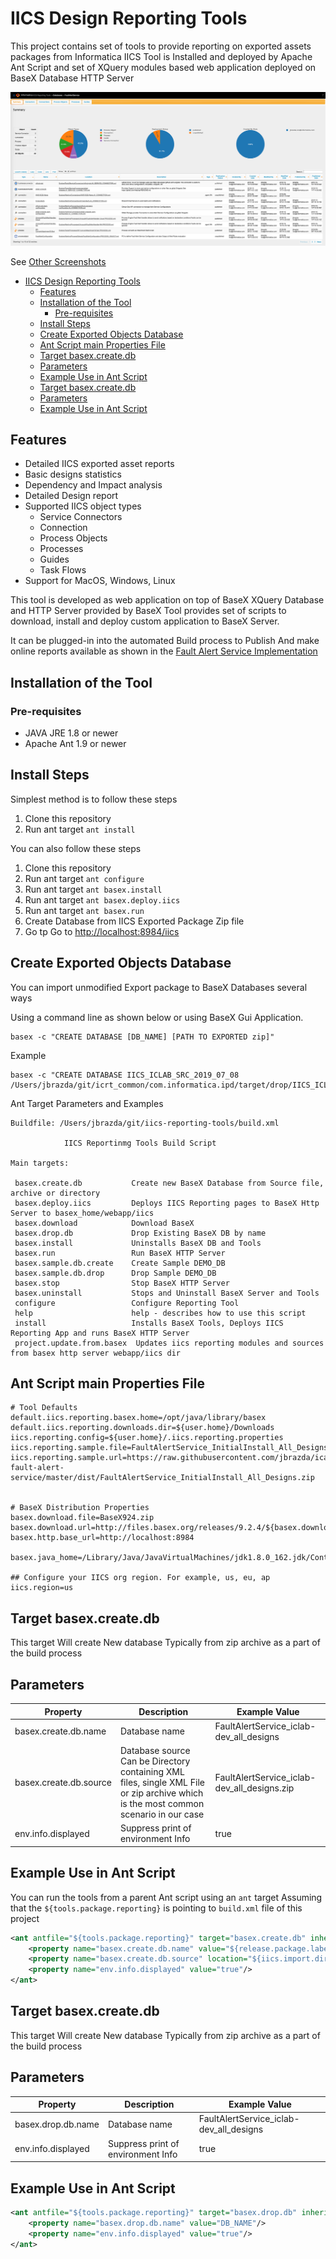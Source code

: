 # IICS Design Reporting Tools

This project contains set of tools to provide reporting on exported assets packages from Informatica IICS
Tool  is Installed and deployed by Apache Ant Script and set of XQuery modules based web application deployed on BaseX Database HTTP Server

![Designs Report](doc/images/IICS_Designs_Report.png "Designs Report")

See [Other Screenshots](doc/screenshots.md)

<!-- TOC -->

- [IICS Design Reporting Tools](#iics-design-reporting-tools)
  - [Features](#features)
  - [Installation of the Tool](#installation-of-the-tool)
    - [Pre-requisites](#pre-requisites)
  - [Install Steps](#install-steps)
  - [Create Exported Objects Database](#create-exported-objects-database)
  - [Ant Script main Properties File](#ant-script-main-properties-file)
  - [Target basex.create.db](#target-basexcreatedb)
  - [Parameters](#parameters)
  - [Example Use in Ant Script](#example-use-in-ant-script)
  - [Target basex.create.db](#target-basexcreatedb-1)
  - [Parameters](#parameters-1)
  - [Example Use in Ant Script](#example-use-in-ant-script-1)

<!-- /TOC -->

## Features

- Detailed IICS exported asset reports
- Basic designs statistics
- Dependency and Impact analysis
- Detailed Design report
- Supported IICS object types
    - Service Connectors
    - Connection
    - Process Objects
    - Processes
    - Guides
    - Task Flows
- Support for MacOS, Windows, Linux

This tool is developed as web application on top of BaseX XQuery Database and HTTP Server provided by BaseX
Tool provides set of scripts to download, install and deploy custom application to BaseX Server.

It can be plugged-in into the automated Build process to Publish And  make online reports available as shown in the
[Fault Alert Service Implementation](https://github.com/jbrazda/icai-fault-alert-service)

## Installation of the Tool

### Pre-requisites

- JAVA JRE 1.8 or newer
- Apache Ant 1.9 or newer

## Install Steps

Simplest method is to follow these steps

1. Clone this repository
2. Run ant target `ant install`

You can also follow  these steps

1. Clone this repository
2. Run ant target `ant configure`
3. Run ant target `ant basex.install`
4. Run ant target `ant basex.deploy.iics`
5. Run ant target `ant basex.run`
6. Create Database from IICS Exported Package Zip file
7. Go tp Go to [http://localhost:8984/iics](http://localhost:8984/iics)

## Create Exported Objects Database

You can import unmodified  Export package to BaseX Databases  several ways

Using a command line as shown below or using BaseX Gui Application.

```shell
basex -c "CREATE DATABASE [DB_NAME] [PATH TO EXPORTED zip]"
```

Example

```shell
basex -c "CREATE DATABASE IICS_ICLAB_SRC_2019_07_08 /Users/jbrazda/git/icrt_common/com.informatica.ipd/target/drop/IICS_ICLAB_SRC_2019_07_08.zip"
```

Ant Target Parameters and Examples

```text
Buildfile: /Users/jbrazda/git/iics-reporting-tools/build.xml

            IICS Reportinmg Tools Build Script

Main targets:

 basex.create.db           Create new BaseX Database from Source file, archive or directory
 basex.deploy.iics         Deploys IICS Reporting pages to BaseX Http Server to basex_home/webapp/iics
 basex.download            Download BaseX
 basex.drop.db             Drop Existing BaseX DB by name
 basex.install             Uninstalls BaseX DB and Tools
 basex.run                 Run BaseX HTTP Server
 basex.sample.db.create    Create Sample DEMO_DB
 basex.sample.db.drop      Drop Sample DEMO_DB
 basex.stop                Stop BaseX HTTP Server
 basex.uninstall           Stops and Uninstall BaseX Server and Tools
 configure                 Configure Reporting Tool
 help                      help - describes how to use this script
 install                   Installs BaseX Tools, Deploys IICS Reporting App and runs BaseX HTTP Server
 project.update.from.basex  Updates iics reporting modules and sources from basex http server webapp/iics dir
```

## Ant Script main Properties File

```properties
# Tool Defaults
default.iics.reporting.basex.home=/opt/java/library/basex
default.iics.reporting.downloads.dir=${user.home}/Downloads
iics.reporting.config=${user.home}/.iics.reporting.properties
iics.reporting.sample.file=FaultAlertService_InitialInstall_All_Designs.zip
iics.reporting.sample.url=https://raw.githubusercontent.com/jbrazda/icai-fault-alert-service/master/dist/FaultAlertService_InitialInstall_All_Designs.zip


# BaseX Distribution Properties
basex.download.file=BaseX924.zip
basex.download.url=http://files.basex.org/releases/9.2.4/${basex.download.file}
basex.http.base_url=http://localhost:8984

basex.java_home=/Library/Java/JavaVirtualMachines/jdk1.8.0_162.jdk/Contents/Home

## Configure your IICS org region. For example, us, eu, ap
iics.region=us
```

## Target basex.create.db

This target Will create New database Typically from zip archive as a part of the build process

## Parameters

| Property               | Description                                                                                                                         | Example Value                               |
|------------------------|-------------------------------------------------------------------------------------------------------------------------------------|---------------------------------------------|
| basex.create.db.name   | Database name                                                                                                                       | FaultAlertService_iclab-dev_all_designs     |
| basex.create.db.source | Database source Can be Directory containing XML files, single XML File or zip archive which is the most common scenario in our case | FaultAlertService_iclab-dev_all_designs.zip |
| env.info.displayed     | Suppress print of environment Info                                                                                                  | true                                        |

## Example Use in Ant Script

You can run the tools from a parent Ant script using an `ant` target Assuming that the `${tools.package.reporting}` is pointing to `build.xml` file of this project

```xml
<ant antfile="${tools.package.reporting}" target="basex.create.db" inheritall="false" inheritrefs="false">
    <property name="basex.create.db.name" value="${release.package.label}"/>
    <property name="basex.create.db.source" location="${iics.import.dir}/${release.package.label}.zip"/>
    <property name="env.info.displayed" value="true"/>
</ant>
```

## Target basex.create.db

This target Will create New database Typically from zip archive as a part of the build process

## Parameters

| Property           | Description                        | Example Value                           |
|--------------------|------------------------------------|-----------------------------------------|
| basex.drop.db.name | Database name                      | FaultAlertService_iclab-dev_all_designs |
| env.info.displayed | Suppress print of environment Info | true                                    |

## Example Use in Ant Script

```xml
<ant antfile="${tools.package.reporting}" target="basex.drop.db" inheritall="false" inheritrefs="false">
    <property name="basex.drop.db.name" value="DB_NAME"/>
    <property name="env.info.displayed" value="true"/>
</ant>
```
